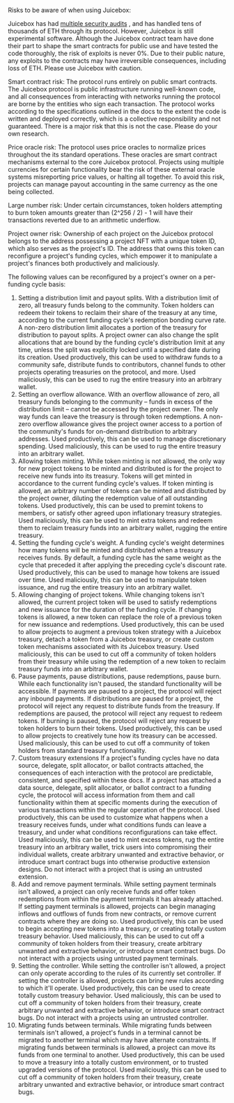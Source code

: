 Risks to be aware of when using Juicebox:

Juicebox has had [multiple security audits](https://docs.juicebox.money/dev/resources/security/) , and has handled tens of thousands of ETH through its protocol. However, Juicebox is still experimental software. Although the Juicebox contract team have done their part to shape the smart contracts for public use and have tested the code thoroughly, the risk of exploits is never 0%. Due to their public nature, any exploits to the contracts may have irreversible consequences, including loss of ETH. Please use Juicebox with caution.

Smart contract risk: The protocol runs entirely on public smart contracts. The Juicebox protocol is public infrastructure running well-known code, and all consequences from interacting with networks running the protocol are borne by the entities who sign each transaction. The protocol works according to the specifications outlined in the docs to the extent the code is written and deployed correctly, which is a collective responsibility and not guaranteed. There is a major risk that this is not the case. Please do your own research.

Price oracle risk: The protocol uses price oracles to normalize prices throughout the its standard operations. These oracles are smart contract mechanisms external to the core Juicebox protocol. Projects using multiple currencies for certain functionality bear the risk of these external oracle systems misreporting price values, or halting all together. To avoid this risk, projects can manage payout accounting in the same currency as the one being collected.

Large number risk: Under certain circumstances, token holders attempting to burn token amounts greater than (2^256 / 2) - 1 will have their transactions reverted due to an arithmetic underflow.

Project owner risk: Ownership of each project on the Juicebox protocol belongs to the address possessing a project NFT with a unique token ID, which also serves as the project's ID. The address that owns this token can reconfigure a project's funding cycles, which empower it to manipulate a project's finances both productively and maliciously.

The following values can be reconfigured by a project's owner on a per-funding cycle basis:

1. Setting a distribution limit and payout splits. With a distribution limit of zero, all treasury funds belong to the community. Token holders can redeem their tokens to reclaim their share of the treasury at any time, according to the current funding cycle's redemption bonding curve rate. A non-zero distribution limit allocates a portion of the treasury for distribution to payout splits. A project owner can also change the split allocations that are bound by the funding cycle's distribution limit at any time, unless the split was explicitly locked until a specified date during its creation. Used productively, this can be used to withdraw funds to a community safe, distribute funds to contributors, channel funds to other projects operating treasuries on the protocol, and more. Used maliciously, this can be used to rug the entire treasury into an arbitrary wallet.
2. Setting an overflow allowance. With an overflow allowance of zero, all treasury funds belonging to the community – funds in excess of the distribution limit – cannot be accessed by the project owner. The only way funds can leave the treasury is through token redemptions. A non-zero overflow allowance gives the project owner access to a portion of the community's funds for on-demand distribution to arbitrary addresses. Used productively, this can be used to manage discretionary spending. Used maliciously, this can be used to rug the entire treasury into an arbitrary wallet.
3. Allowing token minting. While token minting is not allowed, the only way for new project tokens to be minted and distributed is for the project to receive new funds into its treasury. Tokens will get minted in accordance to the current funding cycle's values. If token minting is allowed, an arbitrary number of tokens can be minted and distributed by the project owner, diluting the redemption value of all outstanding tokens. Used productively, this can be used to premint tokens to members, or satisfy other agreed upon inflationary treasury strategies. Used maliciously, this can be used to mint extra tokens and redeem them to reclaim treasury funds into an arbitrary wallet, rugging the entire treasury.
4. Setting the funding cycle's weight. A funding cycle's weight determines how many tokens will be minted and distributed when a treasury receives funds. By default, a funding cycle has the same weight as the cycle that preceded it after applying the preceding cycle's discount rate. Used productively, this can be used to manage how tokens are issued over time. Used maliciously, this can be used to manipulate token issuance, and rug the entire treasury into an arbitrary wallet.
5. Allowing changing of project tokens. While changing tokens isn't allowed, the current project token will be used to satisfy redemptions and new issuance for the duration of the funding cycle. If changing tokens is allowed, a new token can replace the role of a previous token for new issuance and redemptions. Used productively, this can be used to allow projects to augment a previous token strategy with a Juicebox treasury, detach a token from a Juicebox treasury, or create custom token mechanisms associated with its Juicebox treasury. Used maliciously, this can be used to cut off a community of token holders from their treasury while using the redemption of a new token to reclaim treasury funds into an arbitrary wallet.
6. Pause payments, pause distributions, pause redemptions, pause burn. While each functionality isn't paused, the standard functionality will be accessible. If payments are paused to a project, the protocol will reject any inbound payments. If disitributions are paused for a project, the protocol will reject any request to distribute funds from the treasury. If redemptions are paused, the protocol will reject any request to redeem tokens. If burning is paused, the protocol will reject any request by token holders to burn their tokens. Used productively, this can be used to allow projects to creatively tune how its treasury can be accessed. Used maliciously, this can be used to cut off a community of token holders from standard treasury functionality.
7. Custom treasury extensions If a project's funding cycles have no data source, delegate, split allocator, or ballot contracts attached, the consequences of each interaction with the protocol are predictable, consistent, and specified within these docs. If a project has attached a data source, delegate, split allocator, or ballot contract to a funding cycle, the protocol will access information from them and call functionality within them at specific moments during the execution of various transactions within the regular operation of the protocol. Used productively, this can be used to customize what happens when a treasury receives funds, under what conditions funds can leave a treasury, and under what conditions reconfigurations can take effect. Used maliciously, this can be used to mint excess tokens, rug the entire treasury into an arbitrary wallet, trick users into compromising their individual wallets, create arbitrary unwanted and extractive behavior, or introduce smart contract bugs into otherwise productive extension designs. Do not interact with a project that is using an untrusted extension.
8. Add and remove payment terminals. While setting payment terminals isn't allowed, a project can only receive funds and offer token redemptions from within the payment terminals it has already attached. If setting payment terminals is allowed, projects can begin managing inflows and outflows of funds from new contracts, or remove current contracts where they are doing so. Used productively, this can be used to begin accepting new tokens into a treasury, or creating totally custom treasury behavior. Used maliciously, this can be used to cut off a community of token holders from their treasury, create arbitrary unwanted and extractive behavior, or introduce smart contract bugs. Do not interact with a projects using untrusted payment terminals.
9. Setting the controller. While setting the controller isn't allowed, a project can only operate according to the rules of its currently set controller. If setting the controller is allowed, projects can bring new rules according to which it'll operate. Used productively, this can be used to create totally custom treasury behavior. Used maliciously, this can be used to cut off a community of token holders from their treasury, create arbitrary unwanted and extractive behavior, or introduce smart contract bugs. Do not interact with a projects using an untrusted controller.
10. Migrating funds between terminals. While migrating funds between terminals isn't allowed, a project's funds in a terminal cannot be migrated to another terminal which may have alternate constraints. If migrating funds between terminals is allowed, a project can move its funds from one terminal to another. Used productively, this can be used to move a treasury into a totally custom environment, or to trusted upgraded versions of the protocol. Used maliciously, this can be used to cut off a community of token holders from their treasury, create arbitrary unwanted and extractive behavior, or introduce smart contract bugs.
